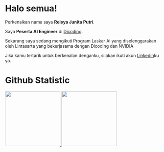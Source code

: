 # Halo semua!

Perkenalkan nama saya **Reisya Junita Putri**.<br>

Saya **Peserta AI Engineer** di [Dicoding](www.dicoding.com).<br>

Sekarang saya sedang mengikuti Program Laskar Ai yang diselenggarakan oleh Lintasarta yang bekerjasama dengan Dicoding dan NVIDIA.<br>

Jika kamu tertarik untuk berkenalan denganku, silakan ikuti akun [Linkedin](https://www.linkedin.com/in/reisyajunita/)ku ya.

# Github Statistic
<p align="left">
<a href="https://github.com/reisyajunita">
  <img height="180em" src="https://github-readme-stats-eight-theta.vercel.app/api?username=penuliscode&show_icons=true&theme=algolia&include_all_commits=true&count_private=true"/>
  <img height="180em" src="https://github-readme-stats-eight-theta.vercel.app/api/top-langs/?username=penuliscode&layout=compact&layout=compact&theme=algolia"/>
</a>
</p>
